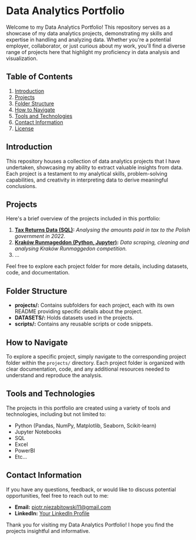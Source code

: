 # Data Analytics Portfolio

Welcome to my Data Analytics Portfolio! This repository serves as a showcase of my data analytics projects, demonstrating my skills and expertise in handling and analyzing data. Whether you're a potential employer, collaborator, or just curious about my work, you'll find a diverse range of projects here that highlight my proficiency in data analysis and visualization.

## Table of Contents

1. [Introduction](#introduction)
2. [Projects](#projects)
3. [Folder Structure](#folder-structure)
4. [How to Navigate](#how-to-navigate)
5. [Tools and Technologies](#tools-and-technologies)
6. [Contact Information](#contact-information)
7. [License](#license)

## Introduction

This repository houses a collection of data analytics projects that I have undertaken, showcasing my ability to extract valuable insights from data. Each project is a testament to my analytical skills, problem-solving capabilities, and creativity in interpreting data to derive meaningful conclusions.

## Projects

Here's a brief overview of the projects included in this portfolio:

1. **[Tax Returns Data (SQL)](PROJECTS/Podatnicy):** _Analysing the amounts paid in tax to the Polish government in 2022._
2. **[Kraków Runmageddon (Python, Jupyter)](PROJECTS/Runmageddon/KRK):** _Data scraping, cleaning and analysing Kraków Runmaggedon competition._
3. ...

Feel free to explore each project folder for more details, including datasets, code, and documentation.

## Folder Structure

- **projects/:** Contains subfolders for each project, each with its own README providing specific details about the project.
- **DATASETS/:** Holds datasets used in the projects.
- **scripts/:** Contains any reusable scripts or code snippets.

## How to Navigate

To explore a specific project, simply navigate to the corresponding project folder within the `projects/` directory. Each project folder is organized with clear documentation, code, and any additional resources needed to understand and reproduce the analysis.

## Tools and Technologies

The projects in this portfolio are created using a variety of tools and technologies, including but not limited to:

- Python (Pandas, NumPy, Matplotlib, Seaborn, Scikit-learn)
- Jupyter Notebooks
- SQL
- Excel
- PowerBI
- Etc...

## Contact Information

If you have any questions, feedback, or would like to discuss potential opportunities, feel free to reach out to me:

- **Email:** piotr.niezabitowski11@gmail.com
- **LinkedIn:** [Your LinkedIn Profile]([https://www.linkedin.com/in/yourprofile/](https://www.linkedin.com/in/piotr-niezabitowski/))

Thank you for visiting my Data Analytics Portfolio! I hope you find the projects insightful and informative.

